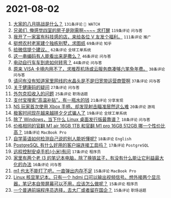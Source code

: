 # 2021-08-02

1. [大家的八月挑战是什么？](https://www.v2ex.com/t/793070) `131条评论` ` WATCH`
1. [兄弟们, 俺感觉四室的房子是刚需啊~~~~ 求打醒](https://www.v2ex.com/t/793090) `119条评论` `问与答`
1. [我开了一家富有科技感的店，来给各位 V 友发个福利。](https://www.v2ex.com/t/793091) `111条评论` `推广`
1. [挺想农村老家建个独栋别墅，求图纸](https://www.v2ex.com/t/793153) `69条评论` `知乎`
1. [给微信提个建议。](https://www.v2ex.com/t/793098) `62条评论` `全球工单系统`
1. [这一串编码有人能看出来是撒么？](https://www.v2ex.com/t/793105) `46条评论` `问与答`
1. [电动自行车车到底如何转弯？](https://www.v2ex.com/t/793142) `44条评论` `问与答`
1. [原来 VISA 卡境内用不了，求推荐机场或云服务商凑够六笔免年费。](https://www.v2ex.com/t/793129) `38条评论` `问与答`
1. [请问有没有知道家里网线的水晶头是不是归宽带运营商管啊](https://www.v2ex.com/t/793089) `37条评论` `问与答`
1. [关于健康码的疑问](https://www.v2ex.com/t/793195) `27条评论` `问与答`
1. [外包克扣收入的问题](https://www.v2ex.com/t/793066) `25条评论` `职场话题`
1. [支付宝搜索“高温补贴”，有一瓶水的钱](https://www.v2ex.com/t/793082) `21条评论` `分享发现`
1. [NS 玩家首次使用 Xbox 手柄，却发现射击瞄准居然这么难](https://www.v2ex.com/t/793122) `20条评论` `游戏`
1. [极客时间现在越来越拼夕夕式骗人了](https://www.v2ex.com/t/793226) `19条评论` `全球工单系统`
1. [除了 Windows，当下什么 Linux 桌面发行版最靠谱？](https://www.v2ex.com/t/793175) `18条评论` `问与答`
1. [价格相同的官翻 M1 air 16GB 1TB 和官翻 M1 pro 16GB 512GB 哪一个性价比高？](https://www.v2ex.com/t/793130) `18条评论` `MacBook Pro`
1. [自学英语如何检测自己说的别人能听懂呢?](https://www.v2ex.com/t/793127) `18条评论` `English`
1. [PostgreSQL 有什么好用的客户端连接工具吗？](https://www.v2ex.com/t/793191) `17条评论` `PostgreSQL`
1. [远程控制安卓手机(小米)有问](https://www.v2ex.com/t/793173) `17条评论` `程序员`
1. [家里有两个老 I3 的笔记本电脑，除了换铁盆子，有没有什么能让它利益最大化的办法](https://www.v2ex.com/t/793079) `16条评论` `问与答`
1. [m1 也太不能打了吧，一直弹出内存不足](https://www.v2ex.com/t/793235) `15条评论` `MacBook Pro`
1. [Linux 核显笔记本。只有一个 hdmi 口可以输出视频信号。想外接两个显示器，笔记本自带屏幕可以不用，应该怎么做呢？](https://www.v2ex.com/t/793138) `15条评论` `程序员`
1. [一个普通前端程序员选择，去大厂或者留在国企？](https://www.v2ex.com/t/793069) `15条评论` `职场话题`
